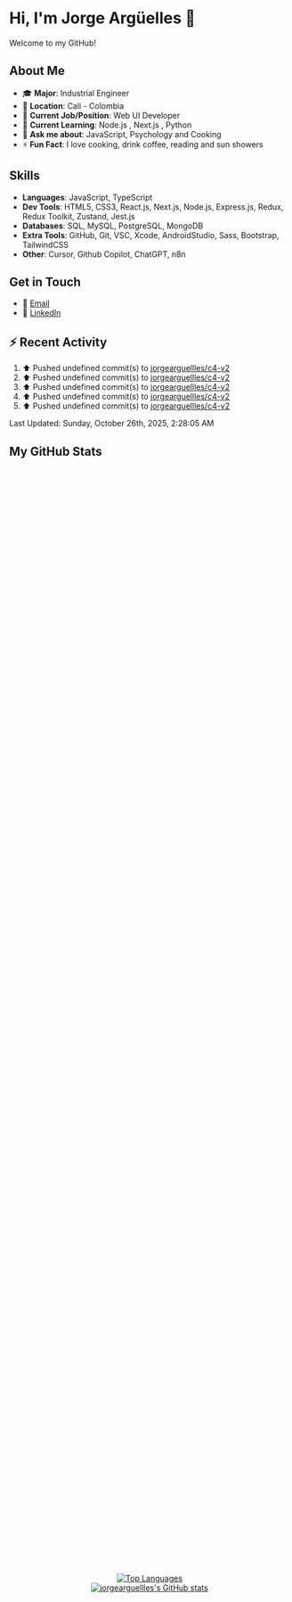 # Hi, I'm Jorge Argüelles 👋

Welcome to my GitHub!

## About Me

- 🎓 **Major**: Industrial Engineer 
- 📍 **Location**: Cali - Colombia  
- 💼 **Current Job/Position**: Web UI Developer
- 🌱 **Current Learning**: Node.js , Next.js , Python
- 💬 **Ask me about**: JavaScript, Psychology and Cooking
- ⚡ **Fun Fact**: I love cooking, drink coffee, reading and sun showers

## Skills

- **Languages**: JavaScript, TypeScript
- **Dev Tools**: HTML5, CSS3, React.js, Next.js, Node.js, Express.js, Redux, Redux Toolkit, Zustand, Jest.js
- **Databases**: SQL, MySQL, PostgreSQL, MongoDB
- **Extra Tools**: GitHub, Git, VSC, Xcode, AndroidStudio, Sass, Bootstrap, TailwindCSS
- **Other**: Cursor, Github Copilot, ChatGPT, n8n

## Get in Touch

- 📧 [Email](mailto:jorgeariasarguelles@gmail.com)
- 💼 [LinkedIn](https://www.linkedin.com/in/jorgeariasarguelles/)

## ⚡ Recent Activity

<!--RECENT_ACTIVITY:start-->
1. ⬆️ Pushed undefined commit(s) to [jorgearguellles/c4-v2](https://github.com/jorgearguellles/c4-v2)<br>
2. ⬆️ Pushed undefined commit(s) to [jorgearguellles/c4-v2](https://github.com/jorgearguellles/c4-v2)<br>
3. ⬆️ Pushed undefined commit(s) to [jorgearguellles/c4-v2](https://github.com/jorgearguellles/c4-v2)<br>
4. ⬆️ Pushed undefined commit(s) to [jorgearguellles/c4-v2](https://github.com/jorgearguellles/c4-v2)<br>
5. ⬆️ Pushed undefined commit(s) to [jorgearguellles/c4-v2](https://github.com/jorgearguellles/c4-v2)<br>
<!--RECENT_ACTIVITY:end-->
<!--RECENT_ACTIVITY:last_update-->
Last Updated: Sunday, October 26th, 2025, 2:28:05 AM
<!--RECENT_ACTIVITY:last_update_end-->


## My GitHub Stats

<div align="center" style="display: flex; flex-direction: column; align-items: center; justify-content: center; height: 100vh;">
  <a href="https://github.com/jorgearguellles">
    <img src="https://github-readme-stats.vercel.app/api/top-langs/?username=jorgearguellles&langs_count=10&title_color=fb8500&text_color=ebefe7&icon_color=22c55e&bg_color=023047&hide_border=true&locale=en&custom_title=Top%20%Languages" alt="Top Languages" />
  </a>
  <a href="http://www.github.com/jorgearguellles">
    <img src="https://github-readme-stats.vercel.app/api?username=jorgearguellles&show_icons=true&hide=&count_private=true&title_color=fb8500&text_color=ffffff&icon_color=fb8500&bg_color=023047&hide_border=true&show_icons=true" alt="jorgearguellles's GitHub stats" />
  </a>
</div>

